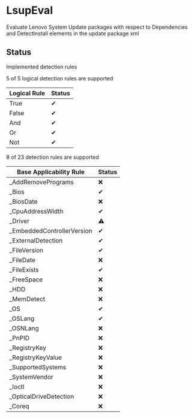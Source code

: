 # LsupEval
Evaluate Lenovo System Update packages with respect to Dependencies and DetectInstall elements in the update package xml

## Status 
Implemented detection rules

5 of 5 logical detection rules are supported

| Logical Rule               | Status      |
|----------------------------|-------------|
| True                       | &#x2714;    |
| False                      | &#x2714;    |
| And                        | &#x2714;    |
| Or                         | &#x2714;    |
| Not                        | &#x2714;    |

8 of 23 detection rules are supported

| Base Applicability Rule | Status      |
|-------------------------|-------------|
| _AddRemovePrograms      | &#x274C;    |
| _Bios			          | &#x2714;    |
| _BiosDate               | &#x274C;    |
| _CpuAddressWidth        | &#x2714;    |
| _Driver                 | &#x26A0;    |
| _EmbeddedControllerVersion | &#x2714; |
| _ExternalDetection      | &#x2714;    |
| _FileVersion            | &#x2714;    |
| _FileDate               | &#x274C;    |
| _FileExists             | &#x2714;    |
| _FreeSpace              | &#x274C;    |
| _HDD                    | &#x274C;    |
| _MemDetect              | &#x274C;    |
| _OS                     | &#x2714;    |
| _OSLang                 | &#x2714;    |
| _OSNLang                | &#x274C;    |
| _PnPID                  | &#x274C;    |
| _RegistryKey            | &#x274C;    |
| _RegistryKeyValue       | &#x274C;    |
| _SupportedSystems       | &#x274C;    |
| _SystemVendor           | &#x274C;    |
| _Ioctl                  | &#x274C;    |
| _OpticalDriveDetection  | &#x274C;    |
| _Coreq                  | &#x274C;    |
